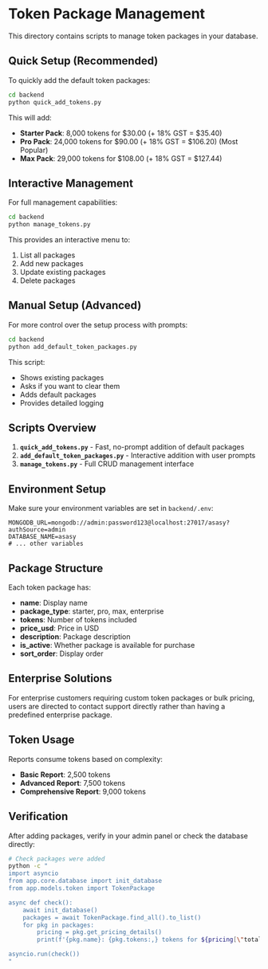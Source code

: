 # Token Package Management

This directory contains scripts to manage token packages in your database.

## Quick Setup (Recommended)

To quickly add the default token packages:

```bash
cd backend
python quick_add_tokens.py
```

This will add:
- **Starter Pack**: 8,000 tokens for $30.00 (+ 18% GST = $35.40)
- **Pro Pack**: 24,000 tokens for $90.00 (+ 18% GST = $106.20) (Most Popular)
- **Max Pack**: 29,000 tokens for $108.00 (+ 18% GST = $127.44)

## Interactive Management

For full management capabilities:

```bash
cd backend
python manage_tokens.py
```

This provides an interactive menu to:
1. List all packages
2. Add new packages
3. Update existing packages
4. Delete packages

## Manual Setup (Advanced)

For more control over the setup process with prompts:

```bash
cd backend
python add_default_token_packages.py
```

This script:
- Shows existing packages
- Asks if you want to clear them
- Adds default packages
- Provides detailed logging

## Scripts Overview

1. **`quick_add_tokens.py`** - Fast, no-prompt addition of default packages
2. **`add_default_token_packages.py`** - Interactive addition with user prompts
3. **`manage_tokens.py`** - Full CRUD management interface

## Environment Setup

Make sure your environment variables are set in `backend/.env`:

```env
MONGODB_URL=mongodb://admin:password123@localhost:27017/asasy?authSource=admin
DATABASE_NAME=asasy
# ... other variables
```

## Package Structure

Each token package has:
- **name**: Display name
- **package_type**: starter, pro, max, enterprise
- **tokens**: Number of tokens included
- **price_usd**: Price in USD
- **description**: Package description
- **is_active**: Whether package is available for purchase
- **sort_order**: Display order

## Enterprise Solutions

For enterprise customers requiring custom token packages or bulk pricing, users are directed to contact support directly rather than having a predefined enterprise package.

## Token Usage

Reports consume tokens based on complexity:
- **Basic Report**: 2,500 tokens
- **Advanced Report**: 7,500 tokens
- **Comprehensive Report**: 9,000 tokens

## Verification

After adding packages, verify in your admin panel or check the database directly:

```bash
# Check packages were added
python -c "
import asyncio
from app.core.database import init_database
from app.models.token import TokenPackage

async def check():
    await init_database()
    packages = await TokenPackage.find_all().to_list()
    for pkg in packages:
        pricing = pkg.get_pricing_details()
        print(f'{pkg.name}: {pkg.tokens:,} tokens for ${pricing[\"total_price\"]:.2f}')

asyncio.run(check())
"
```